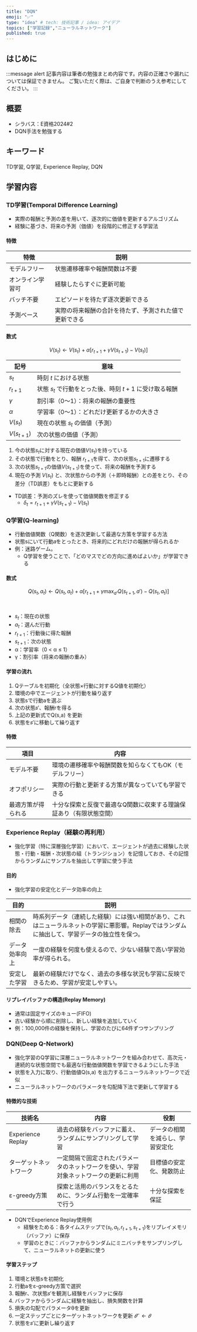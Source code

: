 ```yaml
---
title: "DQN"
emoji: "✅"
type: "idea" # tech: 技術記事 / idea: アイデア
topics: ["学習記録","ニューラルネットワーク"]
published: true
---
```


## はじめに
:::message alert
記事内容は筆者の勉強まとめ内容です。内容の正確さや漏れについては保証できません。
ご覧いただく際は、ご自身で判断のうえ参考にしてください。
:::


## 概要
- シラバス：E資格2024#2
- DQN手法を勉強する

## キーワード
TD学習, Q学習, Experience Replay, DQN

## 学習内容

### TD学習(Temporal Difference Learning)
- 実際の報酬と予測の差を用いて、逐次的に価値を更新するアルゴリズム
- 経験に基づき、将来の予測（価値）を段階的に修正する学習法

#### 特徴
| 特徴         | 説明                                          |
| ---------- | ------------------------------------------- |
| モデルフリー   | 状態遷移確率や報酬関数は不要                              |
| オンライン学習可 | 経験したらすぐに更新可能                                |
| バッチ不要    | エピソードを待たず逐次更新できる                            |
| 予測ベース    | 実際の将来報酬の合計を待たず、予測された値で更新できる |


#### 数式
$$
V(s_t) \leftarrow V(s_t) + \alpha \left[ r_{t+1} + \gamma V(s_{t+1}) - V(s_t) \right]
$$

| 記号           | 意味                                 |
| ------------ | ---------------------------------- |
| $s_t$        | 時刻 $t$ における状態                      |
| $r_{t+1}$    | 状態 $s_t$ で行動をとった後、時刻 $t+1$ に受け取る報酬 |
| $\gamma$     | 割引率（0〜1）：将来の報酬の重要性                 |
| $\alpha$     | 学習率（0〜1）：どれだけ更新するかの大きさ             |
| $V(s_t)$     | 現在の状態 $s_t$ の価値（予測）                |
| $V(s_{t+1})$ | 次の状態の価値（予測）                        |

1. 今の状態$s_t$に対する現在の価値$V(s_t)$を持っている
2. その状態で行動をとり、報酬 $r_{t+1}$を得て、次の状態$s_{t+1}$に遷移する
3. 次の状態$s_{t+1}$の価値$V(s_{t+1})$を使って、将来の報酬を予測する
4. 現在の予測 $V(s_t)$ と、次状態からの予測（＋即時報酬）との差をとり、その差分（TD誤差）をもとに更新する

- TD誤差：予測のズレを使って価値関数を修正する
    - $\delta_t = r_{t+1} + \gamma V(s_{t+1}) - V(s_t)$


### Q学習(Q-learning)
- 行動価値関数（Q関数）を逐次更新して最適な方策を学習する方法
- 状態sにいて行動𝑎をとったとき、将来的にどれだけの報酬が得られるか
- 例：迷路ゲーム。
    - Q学習を使うことで、「どのマスでどの方向に進めばよいか」が学習できる

#### 数式

$$
Q(s_t, a_t) \leftarrow Q(s_t, a_t) + \alpha \left[ r_{t+1} + \gamma \max_{a'} Q(s_{t+1}, a') - Q(s_t, a_t) \right]
$$

​
- $s_t$：現在の状態
- $a_t$：選んだ行動
- $r_{t+1}$：行動後に得た報酬
- $s_{t+1}$：次の状態
- α：学習率（0 < α ≤ 1）
- γ：割引率（将来の報酬の重み）

#### 学習の流れ
1. Qテーブルを初期化（全状態×行動に対するQ値を初期化）
2. 環境の中でエージェントが行動を繰り返す
3. 状態sで行動aを選ぶ
4. 次の状態𝑠′、報酬rを得る
5. 上記の更新式でQ(s,a) を更新
6. 状態を𝑠′に移動して繰り返す

#### 特徴
| 項目        | 内容                                 |
| --------- | ---------------------------------- |
| モデル不要     | 環境の遷移確率や報酬関数を知らなくてもOK（モデルフリー）      |
| オフポリシー    | 実際の行動と更新する方策が異なっていても学習できる          |
| 最適方策が得られる | 十分な探索と反復で最適なQ関数に収束する理論保証あり（有限状態空間） |

### Experience Replay（経験の再利用）
- 強化学習（特に深層強化学習）において、エージェントが過去に経験した状態・行動・報酬・次状態の組（トランジション）を記憶しておき、その記憶からランダムにサンプルを抽出して学習に使う手法

#### 目的
- 強化学習の安定化とデータ効率の向上


| 目的          | 説明                                                                             |
| ----------- | ------------------------------------------------------------------------------ |
| 相関の除去   | 時系列データ（連続した経験）には強い相関があり、これはニューラルネットの学習に悪影響。Replayではランダムに抽出して、学習データの独立性を保つ。 |
| データ効率向上 | 一度の経験を何度も使えるので、少ない経験で高い学習効率が得られる。                                              |
| 安定した学習  | 最新の経験だけでなく、過去の多様な状況も学習に反映できるため、学習が安定しやすい。                                  |

#### リプレイバッファの構造(Replay Memory)
- 通常は固定サイズのキュー(FIFO)
- 古い経験から順に削除し、新しい経験を追加していく
- 例：100,000件の経験を保持し、学習のたびに64件ずつサンプリング


### DQN(Deep Q-Network)
- 強化学習のQ学習に深層ニューラルネットワークを組み合わせて、高次元・連続的な状態空間でも最適な行動価値関数を学習できるようにした手法
- 状態を入力に取り、行動価値Q(s,a) を出力するニューラルネットワークで近似
- ニューラルネットワークのパラメータを勾配降下法で更新して学習する

#### 特徴的な技術
| 技術名                         | 内容                                         | 役割               |
| --------------------------- | ------------------------------------------ | ---------------- |
| Experience Replay | 過去の経験をバッファに蓄え、ランダムにサンプリングして学習              | データの相関を減らし、学習安定化 |
| ターゲットネットワーク             | 一定間隔で固定されたパラメータのネットワークを使い、学習対象ネットワークの更新に利用 | 目標値の安定化、発散防止     |
| ε-greedy方策          | 探索と活用のバランスをとるために、ランダム行動を一定確率で行う            | 十分な探索を保証         |

- DQNでExperience Replay使用例
    - 経験をためる：各タイムステップで$(s_t,a_t,r_{t+1},s_{t+1})$をリプレイメモリ（バッファ）に保存
    - 学習のときに：バッファからランダムにミニバッチをサンプリングして、ニューラルネットの更新に使う


#### 学習ステップ
1. 環境と状態sを初期化
2. 行動aをε-greedy方策で選択
3. 報酬r、次状態𝑠′を観測し経験をバッファに保存
4. バッファからランダムに経験を抽出し、損失関数を計算
5. 損失の勾配でパラメータθを更新
6. 一定ステップごとにターゲットネットワークを更新 $𝜃^−←𝜃$
7. 状態を𝑠′に更新し繰り返す